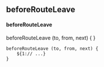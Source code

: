 ## beforeRouteLeave
#### beforeRouteLeave
beforeRouteLeave (to, from, next) { }
```
beforeRouteLeave (to, from, next) {
	${1:// ...}
}
```
